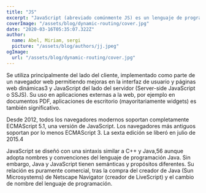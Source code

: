 ```yaml
---
title: "JS"
excerpt: "JavaScript (abreviado comúnmente JS) es un lenguaje de programación interpretado, dialecto del estándar ECMAScript. Se define como orientado a objetos,2​ basado en prototipos, imperativo, débilmente tipado y dinámico."
coverImage: "/assets/blog/dynamic-routing/cover.jpg"
date: "2020-03-16T05:35:07.322Z"
author:
  name: Abel, Miriam, sergi
  picture: "/assets/blog/authors/jj.jpeg"
ogImage:
  url: "/assets/blog/dynamic-routing/cover.jpg"
---
```


Se utiliza principalmente del lado del cliente, implementado como parte de un navegador web permitiendo mejoras en la interfaz de usuario y páginas web dinámicas3​ y JavaScript del lado del servidor (Server-side JavaScript o SSJS). Su uso en aplicaciones externas a la web, por ejemplo en documentos PDF, aplicaciones de escritorio (mayoritariamente widgets) es también significativo.

Desde 2012, todos los navegadores modernos soportan completamente ECMAScript 5.1, una versión de JavaScript. Los navegadores más antiguos soportan por lo menos ECMAScript 3. La sexta edición se liberó en julio de 2015.4​

JavaScript se diseñó con una sintaxis similar a C++ y Java,5​6​ aunque adopta nombres y convenciones del lenguaje de programación Java. Sin embargo, Java y JavaScript tienen semánticas y propósitos diferentes. Su relación es puramente comercial, tras la compra del creador de Java (Sun Microsystems) de Netscape Navigator (creador de LiveScript) y el cambio de nombre del lenguaje de programación.
